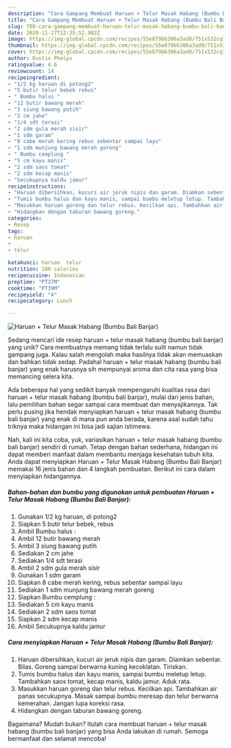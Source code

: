 ```yaml
---
description: "Cara Gampang Membuat Haruan + Telur Masak Habang (Bumbu Bali Banjar), Lezat"
title: "Cara Gampang Membuat Haruan + Telur Masak Habang (Bumbu Bali Banjar), Lezat"
slug: 708-cara-gampang-membuat-haruan-telur-masak-habang-bumbu-bali-banjar-lezat
date: 2020-11-27T12:35:52.902Z
image: https://img-global.cpcdn.com/recipes/55e879b6306a3ad0/751x532cq70/haruan-telur-masak-habang-bumbu-bali-banjar-foto-resep-utama.jpg
thumbnail: https://img-global.cpcdn.com/recipes/55e879b6306a3ad0/751x532cq70/haruan-telur-masak-habang-bumbu-bali-banjar-foto-resep-utama.jpg
cover: https://img-global.cpcdn.com/recipes/55e879b6306a3ad0/751x532cq70/haruan-telur-masak-habang-bumbu-bali-banjar-foto-resep-utama.jpg
author: Dustin Phelps
ratingvalue: 4.6
reviewcount: 14
recipeingredient:
- "1/2 kg haruan di potong2"
- "5 butir telur bebek rebus"
- " Bumbu halus "
- "12 butir bawang merah"
- "3 siung bawang putih"
- "2 cm jahe"
- "1/4 sdt terasi"
- "2 sdm gula merah sisir"
- "1 sdm garam"
- "8 cabe merah kering rebus sebentar sampai layu"
- "1 sdm munjung bawang merah goreng"
- " Bumbu cemplung "
- "5 cm kayu manis"
- "2 sdm saos tomat"
- "2 sdm kecap manis"
- "Secukupnya kaldu jamur"
recipeinstructions:
- "Haruan dibersihkan, kucuri air jeruk nipis dan garam. Diamkan sebentar. Bilas. Goreng sampai berwarna kuning kecoklatan. Tiriskan."
- "Tumis bumbu halus dan kayu manis, sampai bumbu meletup letup. Tambahkan saos tomat, kecap manis, kaldu jamur. Aduk rata."
- "Masukkan haruan goreng dan telur rebus. Kecilkan api. Tambahkan air panas secukupnya. Masak sampai bumbu meresap dan telur berwarna kemerahan. Jangan lupa koreksi rasa."
- "Hidangkan dengan taburan bawang goreng."
categories:
- Resep
tags:
- haruan
- 
- telur

katakunci: haruan  telur 
nutrition: 180 calories
recipecuisine: Indonesian
preptime: "PT37M"
cooktime: "PT39M"
recipeyield: "4"
recipecategory: Lunch

---
```



![Haruan + Telur Masak Habang (Bumbu Bali Banjar)](https://img-global.cpcdn.com/recipes/55e879b6306a3ad0/751x532cq70/haruan-telur-masak-habang-bumbu-bali-banjar-foto-resep-utama.jpg)

Sedang mencari ide resep haruan + telur masak habang (bumbu bali banjar) yang unik? Cara membuatnya memang tidak terlalu sulit namun tidak gampang juga. Kalau salah mengolah maka hasilnya tidak akan memuaskan dan bahkan tidak sedap. Padahal haruan + telur masak habang (bumbu bali banjar) yang enak harusnya sih mempunyai aroma dan cita rasa yang bisa memancing selera kita.



Ada beberapa hal yang sedikit banyak mempengaruhi kualitas rasa dari haruan + telur masak habang (bumbu bali banjar), mulai dari jenis bahan, lalu pemilihan bahan segar sampai cara membuat dan menyajikannya. Tak perlu pusing jika hendak menyiapkan haruan + telur masak habang (bumbu bali banjar) yang enak di mana pun anda berada, karena asal sudah tahu triknya maka hidangan ini bisa jadi sajian istimewa.


Nah, kali ini kita coba, yuk, variasikan haruan + telur masak habang (bumbu bali banjar) sendiri di rumah. Tetap dengan bahan sederhana, hidangan ini dapat memberi manfaat dalam membantu menjaga kesehatan tubuh kita. Anda dapat menyiapkan Haruan + Telur Masak Habang (Bumbu Bali Banjar) memakai 16 jenis bahan dan 4 langkah pembuatan. Berikut ini cara dalam menyiapkan hidangannya.

<!--inarticleads1-->

##### Bahan-bahan dan bumbu yang digunakan untuk pembuatan Haruan + Telur Masak Habang (Bumbu Bali Banjar):

1. Gunakan 1/2 kg haruan, di potong2
1. Siapkan 5 butir telur bebek, rebus
1. Ambil  Bumbu halus :
1. Ambil 12 butir bawang merah
1. Ambil 3 siung bawang putih
1. Sediakan 2 cm jahe
1. Sediakan 1/4 sdt terasi
1. Ambil 2 sdm gula merah sisir
1. Gunakan 1 sdm garam
1. Siapkan 8 cabe merah kering, rebus sebentar sampai layu
1. Sediakan 1 sdm munjung bawang merah goreng
1. Siapkan  Bumbu cemplung :
1. Sediakan 5 cm kayu manis
1. Sediakan 2 sdm saos tomat
1. Siapkan 2 sdm kecap manis
1. Ambil Secukupnya kaldu jamur




<!--inarticleads2-->

##### Cara menyiapkan Haruan + Telur Masak Habang (Bumbu Bali Banjar):

1. Haruan dibersihkan, kucuri air jeruk nipis dan garam. Diamkan sebentar. Bilas. Goreng sampai berwarna kuning kecoklatan. Tiriskan.
1. Tumis bumbu halus dan kayu manis, sampai bumbu meletup letup. Tambahkan saos tomat, kecap manis, kaldu jamur. Aduk rata.
1. Masukkan haruan goreng dan telur rebus. Kecilkan api. Tambahkan air panas secukupnya. Masak sampai bumbu meresap dan telur berwarna kemerahan. Jangan lupa koreksi rasa.
1. Hidangkan dengan taburan bawang goreng.




Bagaimana? Mudah bukan? Itulah cara membuat haruan + telur masak habang (bumbu bali banjar) yang bisa Anda lakukan di rumah. Semoga bermanfaat dan selamat mencoba!
